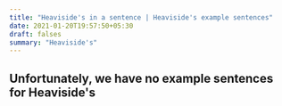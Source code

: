 ```yaml
---
title: "Heaviside's in a sentence | Heaviside's example sentences"
date: 2021-01-20T19:57:50+05:30
draft: falses
summary: "Heaviside's"
---
```

## Unfortunately, we have no example sentences for Heaviside's                 
